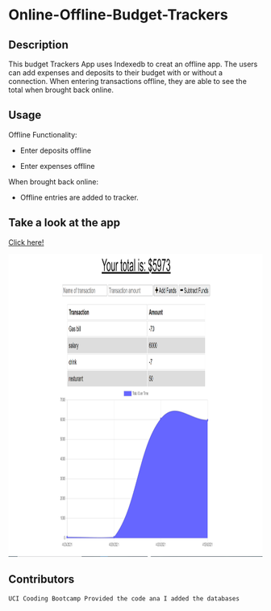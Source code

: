 # Online-Offline-Budget-Trackers

## Description
This budget Trackers App uses Indexedb to creat an offline app. The users  can add expenses and deposits to their budget with or without a connection. When entering transactions offline, they are able to see the total when brought back online.

## Usage
Offline Functionality:

  * Enter deposits offline

  * Enter expenses offline

When brought back online:

  * Offline entries are added to tracker.

  ## Take a look at the app 

  [Click here!](https://afternoon-garden-52932.herokuapp.com/)


  <img src="public\icons\image1.png" height="600" width=100%>

  ## Contributors
    UCI Cooding Bootcamp Provided the code ana I added the databases


